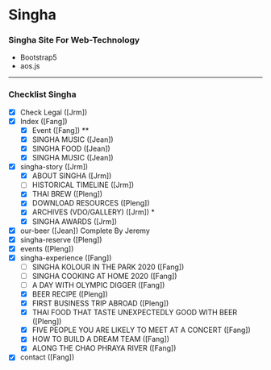 # Singha

### Singha Site For Web-Technology
- Bootstrap5
- aos.js

---

### Checklist Singha

- [x] Check Legal ([Jrm])
- [x] Index ([Fang])
	- [x] Event ([Fang]) **
	- [x] SINGHA MUSIC ([Jean])
	- [x] SINGHA FOOD ([Jean])
	- [x] SINGHA MUSIC ([Jean])
- [x] singha-story ([Jrm])
	- [x] ABOUT SINGHA ([Jrm])
	- [ ] HISTORICAL TIMELINE ([Jrm])
	- [x] THAI BREW ([Pleng])
	- [x] DOWNLOAD RESOURCES ([Pleng])
	- [x] ARCHIVES (VDO/GALLERY) ([Jrm]) *
	- [x] SINGHA AWARDS ([Jrm])
- [x] our-beer ([Jean]) Complete By Jeremy
- [x] singha-reserve ([Pleng])
- [x] events ([Pleng])
- [x] singha-experience ([Fang])
	- [ ] SINGHA KOLOUR IN THE PARK 2020 ([Fang])
	- [ ] SINGHA COOKING AT HOME 2020 ([Fang])
	- [ ] A DAY WITH OLYMPIC DIGGER ([Fang])
	- [X] BEER RECIPE ([Pleng])
	- [X] FIRST BUSINESS TRIP ABROAD ([Pleng])
	- [X] THAI FOOD THAT TASTE UNEXPECTEDLY GOOD WITH BEER ([Pleng])
	- [x] FIVE PEOPLE YOU ARE LIKELY TO MEET AT A CONCERT ([Fang])
	- [x] HOW TO BUILD A DREAM TEAM ([Fang])
	- [x] ALONG THE CHAO PHRAYA RIVER ([Fang])
- [x] contact ([Fang])
